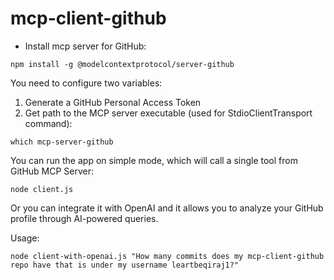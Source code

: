 # mcp-client-github

* Install mcp server for GitHub:
```
npm install -g @modelcontextprotocol/server-github
```
You need to configure two variables:
1. Generate a GitHub Personal Access Token
2. Get path to the MCP server executable (used for StdioClientTransport command):
```
which mcp-server-github
```

You can run the app on simple mode, which will call a single tool from GitHub MCP Server:
```
node client.js
```

Or you can integrate it with OpenAI and it allows you to analyze your GitHub profile through AI-powered queries. 

Usage:
```
node client-with-openai.js "How many commits does my mcp-client-github repo have that is under my username leartbeqiraj1?"
```